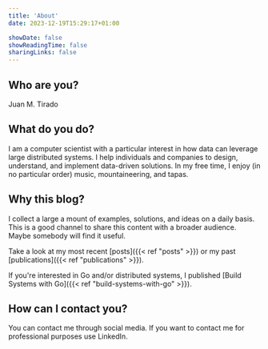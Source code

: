 ```yaml
---
title: 'About'
date: 2023-12-19T15:29:17+01:00

showDate: false
showReadingTime: false
sharingLinks: false
---
```



## Who are you?

Juan M. Tirado

## What do you do?

I am a computer scientist with a particular interest in how data can leverage large distributed systems. I help individuals and companies to design, understand, and implement data-driven solutions. In my free time, I enjoy (in no particular order) music, mountaineering, and tapas.

## Why this blog?

I collect a large a mount of examples, solutions, and ideas on a daily basis. This is a good channel to share this content with a broader audience. Maybe somebody will find it useful.

Take a look at my most recent [posts]({{< ref "posts" >}}) or my past [publications]({{< ref "publications" >}}).

If you're interested in Go and/or distributed systems, I published [Build Systems with Go]({{< ref "build-systems-with-go" >}}).

## How can I contact you?

You can contact me through social media. If you want to contact me for professional purposes use LinkedIn.
